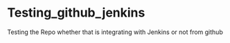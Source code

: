 # Testing_github_jenkins
Testing the Repo whether that is integrating with Jenkins or not from github
